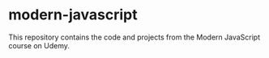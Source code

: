 # modern-javascript
This repository contains the code and projects from the Modern JavaScript course on Udemy. 
